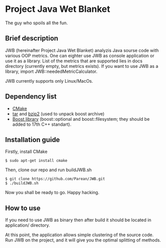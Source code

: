 # Project Java Wet Blanket
The guy who spoils all the fun.

## Brief description
JWB (hereinafter Project Java Wet Blanket) analyzis Java sourse code with various OOP metrics. 
One can eighter use JWB as console application or use it as a library.
List of the metrics that are supported lies in docs directory (currently empty, but metrics exists).
If you want to use JWB as a library, import JWB::neededMetricCalculator.

JWB currently supports only Linux/MacOs.

## Dependency list
* [CMake](https://cmake.org)
* [tar](https://www.gnu.org/software/tar/tar.html) and [bzip2](http://www.bzip.org) (used to unpack boost archive) 
* [Boost library](http://www.boost.org) (boost::optional and boost::filesystem; they should be added to 17th C++ standart).

## Installation guide
Firstly, install CMake
```
$ sudo apt-get install cmake
```

Then, clone our repo and run buildJWB.sh
```
$ git clone https://github.com/Parean/JWB.git
$ ./buildJWB.sh 
```

Now you shall be ready to go. Happy hacking.
## How to use
If you need to use JWB as binary then after build it should be located in application/ directory.

At this point, the application allows simple clustering of the source code. Run JWB on the project, and it will give you the optimal splitting of methods.
